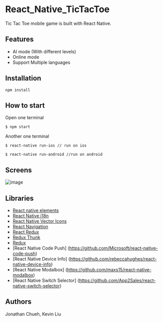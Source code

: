 # React_Native_TicTacToe
Tic Tac Toe mobile game is built with React Native.

## Features

* AI mode (With different levels)
* Online mode
* Support Multiple languages


## Installation
`npm install`

## How to start
Open one terminal

`$ npm start`

Another one terminal

`$ react-native run-ios // run on ios` 

`$ react-native run-android //run on android`

## Screens
![image](https://github.com/jchu521/React_Native_TicTacToe/blob/master/images/display.jpg)


## Libraries

* [React native elements](https://github.com/react-native-training/react-native-elements)
* [React Native i18n](https://github.com/AlexanderZaytsev/react-native-i18n)
* [React Native Vector Icons](https://github.com/oblador/react-native-vector-icons)
* [React Navigation](https://github.com/react-navigation/react-navigation)
* [React Redux](https://github.com/reduxjs/react-redux)
* [Redux Thunk](https://github.com/reduxjs/redux-thunk)
* [Redux](https://github.com/reduxjs/redux)
* [React Native Code Push] (https://github.com/Microsoft/react-native-code-push)
* [React Native Device Info] (https://github.com/rebeccahughes/react-native-device-info)
* [React Native Modalbox] (https://github.com/maxs15/react-native-modalbox)
* [React Native Switch Selector] (https://github.com/App2Sales/react-native-switch-selector)

## Authors
Jonathan Chueh, Kevin Liu
